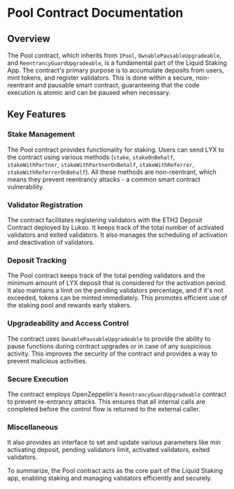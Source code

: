 # Pool Contract Documentation

## Overview

The Pool contract, which inherits from `IPool`, `OwnablePausableUpgradeable`, and `ReentrancyGuardUpgradeable`, is a 
fundamental part of the Liquid Staking App. The contract's primary purpose is to accumulate deposits from users, 
mint tokens, and register validators. This is done within a secure, non-reentrant and pausable smart contract, 
guaranteeing that the code execution is atomic and can be paused when necessary.

## Key Features

### Stake Management
The Pool contract provides functionality for staking. Users can send LYX to the contract using various methods 
(`stake`, `stakeOnBehalf`, `stakeWithPartner`, `stakeWithPartnerOnBehalf`, `stakeWithReferrer`, `stakeWithReferrerOnBehalf`). 
All these methods are non-reentrant, which means they prevent reentrancy attacks - a common smart contract vulnerability.

### Validator Registration
The contract facilitates registering validators with the ETH2 Deposit Contract deployed by Lukso. It keeps track of the 
total number of activated validators and exited validators. It also manages the scheduling of activation and deactivation 
of validators.

### Deposit Tracking
The Pool contract keeps track of the total pending validators and the minimum amount of LYX deposit that is considered 
for the activation period. It also maintains a limit on the pending validators percentage, and if it's not exceeded, 
tokens can be minted immediately. This promotes efficient use of the staking pool and rewards early stakers.

### Upgradeability and Access Control
The contract uses `OwnablePausableUpgradeable` to provide the ability to pause functions during contract upgrades or in 
case of any suspicious activity. This improves the security of the contract and provides a way to prevent malicious activities.

### Secure Execution
The contract employs OpenZeppelin's `ReentrancyGuardUpgradeable` contract to prevent re-entrancy attacks. This ensures 
that all internal calls are completed before the control flow is returned to the external caller.

### Miscellaneous
It also provides an interface to set and update various parameters like min activating deposit, pending validators limit, 
activated validators, exited validators.

To summarize, the Pool contract acts as the core part of the Liquid Staking app, enabling staking and managing validators 
efficiently and securely.
